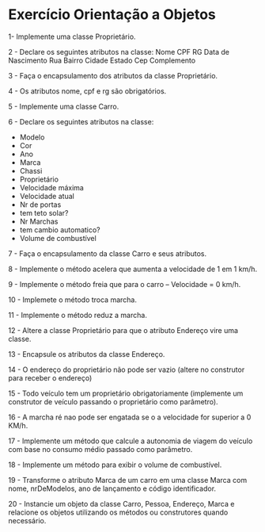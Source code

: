 # Exercício Orientação a Objetos
1- Implemente uma classe Proprietário.

2 - Declare os seguintes atributos na classe:
Nome
CPF
RG
Data de Nascimento
Rua
Bairro
Cidade
Estado 
Cep
Complemento

3 - Faça o encapsulamento dos atributos da classe Proprietário.

4 - Os atributos nome, cpf e rg são obrigatórios.

5 - Implemente uma classe Carro.

6 - Declare os seguintes atributos na classe:
 - Modelo
 - Cor
 - Ano
 - Marca
 - Chassi
 - Proprietário
 - Velocidade máxima
 - Velocidade atual
 - Nr de portas
 - tem teto solar?
 - Nr Marchas
 - tem cambio automatico?
 - Volume de combustível

7 - Faça o encapsulamento da classe Carro e seus atributos.

8 - Implemente o método acelera que aumenta a velocidade de 1 em 1 km/h.

9 - Implemente o método freia que para o carro – Velocidade = 0 km/h.

10 - Implemete o método troca marcha.

11 - Implemente o método reduz a marcha.

12 - Altere a classe Proprietário para que o atributo Endereço vire uma classe.

13 - Encapsule os atributos da classe Endereço.

14 - O endereço do proprietário não pode ser vazio (altere no construtor para receber o endereço)

15 - Todo veículo tem um proprietário obrigatoriamente (implemente um construtor de veículo passando o proprietário como parâmetro).

16 - A marcha ré nao pode ser engatada se o a velocidade for superior a 0 KM/h.

17 - Implemente um método que calcule a autonomia de viagem do veículo com base no consumo médio passado como parâmetro.

18 - Implemente um método para exibir o volume de combustível.

19 - Transforme o atributo Marca de um carro em uma classe Marca com nome, nrDeModelos, ano de lançamento e código identificador.

20 - Instancie um objeto da classe Carro, Pessoa, Endereço, Marca e relacione os objetos utilizando os métodos ou construtores quando necessário.